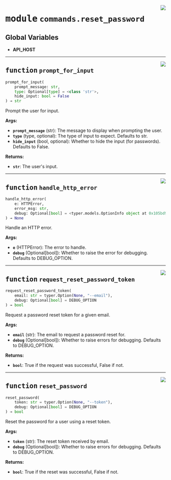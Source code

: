 <!-- markdownlint-disable -->

<a href="https://github.com/gizatechxyz/giza-cli/blob/main/giza/commands/reset_password.py#L0"><img align="right" style="float:right;" src="https://img.shields.io/badge/-source-cccccc?style=flat-square"></a>

# <kbd>module</kbd> `commands.reset_password`




**Global Variables**
---------------
- **API_HOST**

---

<a href="https://github.com/gizatechxyz/giza-cli/blob/main/giza/commands/reset_password.py#L15"><img align="right" style="float:right;" src="https://img.shields.io/badge/-source-cccccc?style=flat-square"></a>

## <kbd>function</kbd> `prompt_for_input`

```python
prompt_for_input(
    prompt_message: str,
    type: Optional[type] = <class 'str'>,
    hide_input: bool = False
) → str
```

Prompt the user for input. 



**Args:**
 
 - <b>`prompt_message`</b> (str):  The message to display when prompting the user. 
 - <b>`type`</b> (type, optional):  The type of input to expect. Defaults to str. 
 - <b>`hide_input`</b> (bool, optional):  Whether to hide the input (for passwords). Defaults to False. 



**Returns:**
 
 - <b>`str`</b>:  The user's input. 


---

<a href="https://github.com/gizatechxyz/giza-cli/blob/main/giza/commands/reset_password.py#L32"><img align="right" style="float:right;" src="https://img.shields.io/badge/-source-cccccc?style=flat-square"></a>

## <kbd>function</kbd> `handle_http_error`

```python
handle_http_error(
    e: HTTPError,
    error_msg: str,
    debug: Optional[bool] = <typer.models.OptionInfo object at 0x105bd9a50>
) → None
```

Handle an HTTP error. 



**Args:**
 
 - <b>`e`</b> (HTTPError):  The error to handle. 
 - <b>`debug`</b> (Optional[bool]):  Whether to raise the error for debugging. Defaults to DEBUG_OPTION. 


---

<a href="https://github.com/gizatechxyz/giza-cli/blob/main/giza/commands/reset_password.py#L55"><img align="right" style="float:right;" src="https://img.shields.io/badge/-source-cccccc?style=flat-square"></a>

## <kbd>function</kbd> `request_reset_password_token`

```python
request_reset_password_token(
    email: str = typer.Option(None, "--email"),
    debug: Optional[bool] = DEBUG_OPTION
) → bool
```

Request a password reset token for a given email. 



**Args:**
 
 - <b>`email`</b> (str):  The email to request a password reset for. 
 - <b>`debug`</b> (Optional[bool]):  Whether to raise errors for debugging. Defaults to DEBUG_OPTION. 



**Returns:**
 
 - <b>`bool`</b>:  True if the request was successful, False if not. 


---

<a href="https://github.com/gizatechxyz/giza-cli/blob/main/giza/commands/reset_password.py#L83"><img align="right" style="float:right;" src="https://img.shields.io/badge/-source-cccccc?style=flat-square"></a>

## <kbd>function</kbd> `reset_password`

```python
reset_password(
    token: str = typer.Option(None, "--token"),
    debug: Optional[bool] = DEBUG_OPTION
) → bool
```

Reset the password for a user using a reset token. 



**Args:**
 
 - <b>`token`</b> (str):  The reset token received by email. 
 - <b>`debug`</b> (Optional[bool]):  Whether to raise errors for debugging. Defaults to DEBUG_OPTION. 



**Returns:**
 
 - <b>`bool`</b>:  True if the reset was successful, False if not. 


